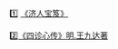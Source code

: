 :one: [《济人宝笈》](https://www.digital.archives.go.jp/DAS/meta/listPhoto?LANG=default&BID=F1000000000000100959&ID=&TYPE=dljpeg)

:two:[《四诊心传》明.王九达著](https://pan.baidu.com/s/1vwb-r9xHxVW9pkxdPi5yPg?pwd=hiz0)
